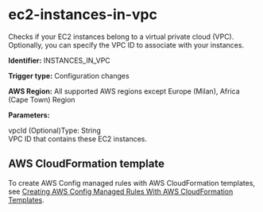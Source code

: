 # ec2\-instances\-in\-vpc<a name="ec2-instances-in-vpc"></a>

Checks if your EC2 instances belong to a virtual private cloud \(VPC\)\. Optionally, you can specify the VPC ID to associate with your instances\.

**Identifier:** INSTANCES\_IN\_VPC

**Trigger type:** Configuration changes

**AWS Region:** All supported AWS regions except Europe \(Milan\), Africa \(Cape Town\) Region

**Parameters:**

vpcId \(Optional\)Type: String  
VPC ID that contains these EC2 instances\.

## AWS CloudFormation template<a name="w26aac11c31c17b7d227c15"></a>

To create AWS Config managed rules with AWS CloudFormation templates, see [Creating AWS Config Managed Rules With AWS CloudFormation Templates](aws-config-managed-rules-cloudformation-templates.md)\.